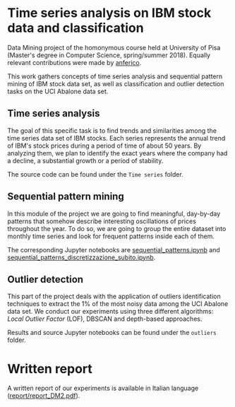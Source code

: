 # Time series analysis on IBM stock data and classification

Data Mining project of the homonymous course held at University of Pisa (Master's degree in Computer Science, spring/summer 2018). Equally relevant contributions were made by [anferico](https://github.com/anferico).

This work gathers concepts of time series analysis and sequential pattern mining of IBM stock data set, as well as classification and outlier detection tasks on the UCI Abalone data set.

## Time series analysis

The goal of this specific task is to find trends and similarities among the time series data set of IBM stocks. Each series represents the annual trend of IBM's stock prices during a period of time of about 50 years. By analyzing them, we plan to identify the exact years where the company had a decline, a substantial growth or a period of stability.

The source code can be found under the `Time series` folder.

## Sequential pattern mining

In this module of the project we are going to find meaningful, day-by-day patterns that somehow describe interesting oscillations of prices throughout the year. To do so, we are going to group the entire dataset into monthly time series and look for frequent patterns inside each of them. 

The corresponding Jupyter notebooks are [sequential_patterns.ipynb](sequential_patterns.ipynb) and [sequential_patterns_discretizzazione_subito.ipynb](sequential_patterns_discretizzazione_subito.ipynb).

## Outlier detection

This part of the project deals with the application of outliers identification techniques to extract the 1% of the most noisy data among the UCI Abalone data set. We conduct our experiments using three different algorithms: *Local Outlier Factor* (LOF), DBSCAN and depth-based approaches.

Results and source Jupyter notebooks can be found under the `outliers` folder.

# Written report

A written report of our experiments is available in Italian language ([report/report_DM2.pdf](report/report_DM2.pdf)).
